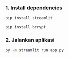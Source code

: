 ### 1. Install dependencies

```sh
pip install streamlit
```

```sh
pip install bcrypt
```

### 2. Jalankan aplikasi

```sh
py -m streamlit run app.py
```
